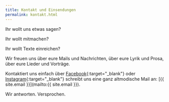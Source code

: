 ```yaml
---
title: Kontakt und Einsendungen
permalink: kontakt.html
---
```


[](/uploads/gilajan.jpg)
Ihr wollt uns etwas sagen?

Ihr wollt mitmachen?

Ihr wollt Texte einreichen? 

Wir freuen uns über eure Mails und Nachrichten, über eure Lyrik und Prosa, über eure Lieder und Vorträge.

Kontaktiert uns einfach über [Facebook]({{site.facebook}}){:target="_blank"} oder [Instagram]({{site.instagram}}){:target="_blank"} schreibt uns eine ganz altmodische Mail an: [{{ site.email }}](mailto:{{ site.email }}). 

Wir antworten. Versprochen.